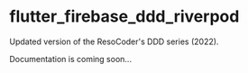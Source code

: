 # flutter_firebase_ddd_riverpod

Updated version of the ResoCoder's DDD series (2022).

Documentation is coming soon...
